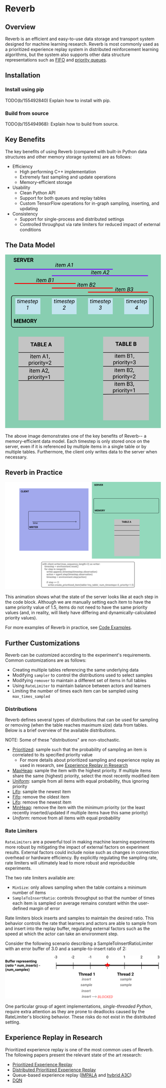 # Reverb

## Overview

Reverb is an efficient and easy-to-use data storage and transport system
designed for machine learning research. Reverb is most commonly used as a
prioritized experience replay system in distributed reinforcement learning
algorithms, but the system also supports other data structure representations
such as
[FIFO](https://en.wikipedia.org/wiki/FIFO_\(computing_and_electronics\))
and
[priority queues](https://en.wikipedia.org/wiki/Priority_queue).

## Installation

### Install using pip
TODO(b/155492840) Explain how to install with pip.

### Build from source
TODO(b/155494968): Explain how to build from source.

## Key Benefits

The key benefits of using Reverb (compared with built-in Python data structures
and other memory storage systems) are as follows:

*   Efficiency
    *   High performing C++ implementation
    *   Extremely fast sampling and update operations
    *   Memory-efficient storage
*   Usability
    *   Clean Python API
    *   Support for both queues and replay tables
    *   Custom TensorFlow operations for in-graph sampling, inserting, and
        updating
*   Consistency
    *   Support for single-process and distributed settings
    *   Controlled throughput via rate limiters for reduced impact of external
        conditions

## The Data Model

![](docs/animations/diagram2.svg)

The above image demonstrates one of the key benefits of Reverb-- a
memory-efficient data model. Each timestep is only stored once on the server,
even if it is referenced by multiple items in a single table or by
multiple tables. Furthermore, the client only writes data to the server
when necessary.

## Reverb in Practice

![](docs/animations/diagram1.svg)

This animation shows what the state of the server looks like at each step in the
code block. Although we are manually setting each item to have the same priority
value of 1.5, items do not need to have the same priority values (and, in
reality, will likely have differing and dynamically-calculated priority values).


For more examples of Reverb in practice, see [Code Examples](#code-examples).

## Further Customizations

Reverb can be customized according to the experiment's requirements. Common
customizations are as follows:

*   Creating multiple tables referencing the same underlying data
*   Modifying `sampler` to control the distributions used to select samples
*   Modifying `remover` to maintain a different set of items in full tables
*   Using `RateLimiter` to maintain balance between actors and learners
*   Limiting the number of times each item can be sampled using
    `max_times_sampled`

### Distributions

Reverb defines several types of distributions that can be used for sampling or
removing (when the table reaches maximum size) data from tables. Below is a 
brief overview of the available distributions.

NOTE: Some of these "distributions" are non-stochastic.

  *   [Prioritized](https://arxiv.org/abs/1511.05952): sample such that the probability of sampling an item is
      correlated to its specified priority value
      *   For more details about prioritized sampling and experience replay as
          used in research, see
          [Experience Replay in Research](#experience-replay-in-research)
  *   [MaxHeap](https://en.wikipedia.org/wiki/Heap_\(data_structure\)): sample
      the item with the highest priority. If multiple items share the same
      (highest) priority, select the most recently modified item
  *   [Uniform](https://en.wikipedia.org/wiki/Uniform_distribution): sample
      from all items with equal probability, thus ignoring priority
  *   [Lifo](https://en.wikipedia.org/wiki/LIFO): sample the newest item
  *   [Fifo](https://en.wikipedia.org/wiki/FIFO_\(computing_and_electronics\)):
      remove the oldest item
  *   [Lifo](https://en.wikipedia.org/wiki/LIFO): remove the newest item
  *   [MinHeap](https://en.wikipedia.org/wiki/Heap_\(data_structure\)): remove
      the item with the minimum priority (or the least recently
      inserted/updated if multiple items have this same priority)
  *   *Uniform*: remove from all items with equal probability

### Rate Limiters

`RateLimiters` are a powerful tool in making machine learning experiments more
robust by mitigating the impact of external factors on experiment results.
External factors could include noise such as changes in connection overhead or
hardware efficiency. By explicitly regulating the sampling rate, rate limiters
will ultimately lead to more robust and reproducible experiments.

The two rate limiters available are:

-   `MinSize`: only allows sampling when the table contains a minimum number of
    items
-   `SampleToInsertRatio`: controls throughput so that the number of times each
    item is sampled on average remains constant within the user-defined margin
    of error

Rate limiters block inserts and samples to maintain the desired ratio. This
behavior controls the rate that learners and actors are able to sample from and
insert into the replay buffer, regulating external factors such as the speed at
which the actor can take an environment step.

Consider the following scenario describing a SampleToInsertRatioLimiter with an
error buffer of 3.0 and a sample-to-insert ratio of 2:

![](docs/animations/diagram3.svg)

One particular group of agent implementations, *single-threaded Python*, require
extra attention as they are prone to deadlocks caused by the RateLimiter's
blocking behavior. These risks do not exist in the distributed setting.

## Experience Replay in Research

Prioritized experience replay is one of the most common uses of Reverb. The
following papers present the relevant state of the art research:

*   [Prioritized Experience Replay](https://arxiv.org/abs/1511.05952)
*   [Distributed Prioritized Experience Replay](https://arxiv.org/abs/1803.00933)
*   Queue-based experience replay ([IMPALA](https://arxiv.org/abs/1802.01561)
    and [hybrid A3C](https://arxiv.org/abs/1611.06256))
*   [DQN](https://www.nature.com/articles/nature14236)

<!-- TODO(b/154938808): Add Code example(s) -->
